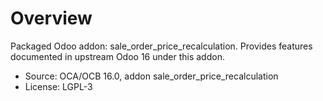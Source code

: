# Overview

Packaged Odoo addon: sale_order_price_recalculation. Provides features documented in upstream Odoo 16 under this addon.

- Source: OCA/OCB 16.0, addon sale_order_price_recalculation
- License: LGPL-3
